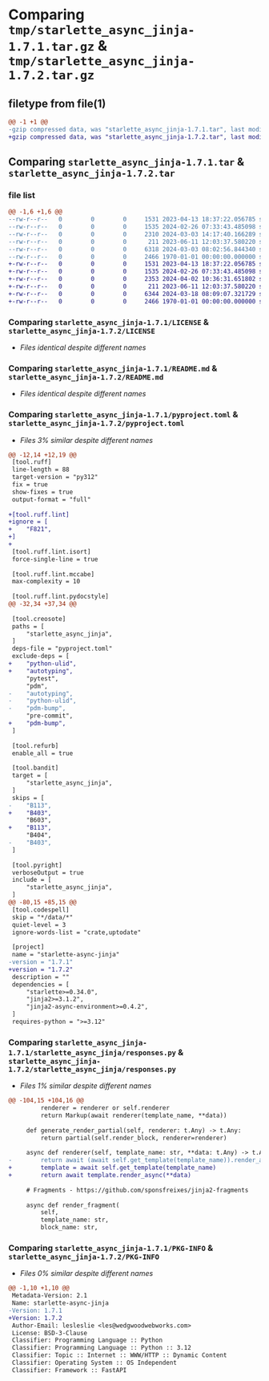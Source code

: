 # Comparing `tmp/starlette_async_jinja-1.7.1.tar.gz` & `tmp/starlette_async_jinja-1.7.2.tar.gz`

## filetype from file(1)

```diff
@@ -1 +1 @@
-gzip compressed data, was "starlette_async_jinja-1.7.1.tar", last modified: Sun Mar  3 14:17:40 2024, max compression
+gzip compressed data, was "starlette_async_jinja-1.7.2.tar", last modified: Tue Apr  2 10:36:31 2024, max compression
```

## Comparing `starlette_async_jinja-1.7.1.tar` & `starlette_async_jinja-1.7.2.tar`

### file list

```diff
@@ -1,6 +1,6 @@
--rw-r--r--   0        0        0     1531 2023-04-13 18:37:22.056785 starlette_async_jinja-1.7.1/LICENSE
--rw-r--r--   0        0        0     1535 2024-02-26 07:33:43.485098 starlette_async_jinja-1.7.1/README.md
--rw-r--r--   0        0        0     2310 2024-03-03 14:17:40.166289 starlette_async_jinja-1.7.1/pyproject.toml
--rw-r--r--   0        0        0      211 2023-06-11 12:03:37.580220 starlette_async_jinja-1.7.1/starlette_async_jinja/__init__.py
--rw-r--r--   0        0        0     6318 2024-03-03 08:02:56.844340 starlette_async_jinja-1.7.1/starlette_async_jinja/responses.py
--rw-r--r--   0        0        0     2466 1970-01-01 00:00:00.000000 starlette_async_jinja-1.7.1/PKG-INFO
+-rw-r--r--   0        0        0     1531 2023-04-13 18:37:22.056785 starlette_async_jinja-1.7.2/LICENSE
+-rw-r--r--   0        0        0     1535 2024-02-26 07:33:43.485098 starlette_async_jinja-1.7.2/README.md
+-rw-r--r--   0        0        0     2353 2024-04-02 10:36:31.651802 starlette_async_jinja-1.7.2/pyproject.toml
+-rw-r--r--   0        0        0      211 2023-06-11 12:03:37.580220 starlette_async_jinja-1.7.2/starlette_async_jinja/__init__.py
+-rw-r--r--   0        0        0     6344 2024-03-18 08:09:07.321729 starlette_async_jinja-1.7.2/starlette_async_jinja/responses.py
+-rw-r--r--   0        0        0     2466 1970-01-01 00:00:00.000000 starlette_async_jinja-1.7.2/PKG-INFO
```

### Comparing `starlette_async_jinja-1.7.1/LICENSE` & `starlette_async_jinja-1.7.2/LICENSE`

 * *Files identical despite different names*

### Comparing `starlette_async_jinja-1.7.1/README.md` & `starlette_async_jinja-1.7.2/README.md`

 * *Files identical despite different names*

### Comparing `starlette_async_jinja-1.7.1/pyproject.toml` & `starlette_async_jinja-1.7.2/pyproject.toml`

 * *Files 3% similar despite different names*

```diff
@@ -12,14 +12,19 @@
 [tool.ruff]
 line-length = 88
 target-version = "py312"
 fix = true
 show-fixes = true
 output-format = "full"
 
+[tool.ruff.lint]
+ignore = [
+    "F821",
+]
+
 [tool.ruff.lint.isort]
 force-single-line = true
 
 [tool.ruff.lint.mccabe]
 max-complexity = 10
 
 [tool.ruff.lint.pydocstyle]
@@ -32,34 +37,34 @@
 
 [tool.creosote]
 paths = [
     "starlette_async_jinja",
 ]
 deps-file = "pyproject.toml"
 exclude-deps = [
+    "python-ulid",
+    "autotyping",
     "pytest",
     "pdm",
-    "autotyping",
-    "python-ulid",
-    "pdm-bump",
     "pre-commit",
+    "pdm-bump",
 ]
 
 [tool.refurb]
 enable_all = true
 
 [tool.bandit]
 target = [
     "starlette_async_jinja",
 ]
 skips = [
-    "B113",
+    "B403",
     "B603",
+    "B113",
     "B404",
-    "B403",
 ]
 
 [tool.pyright]
 verboseOutput = true
 include = [
     "starlette_async_jinja",
 ]
@@ -80,15 +85,15 @@
 [tool.codespell]
 skip = "*/data/*"
 quiet-level = 3
 ignore-words-list = "crate,uptodate"
 
 [project]
 name = "starlette-async-jinja"
-version = "1.7.1"
+version = "1.7.2"
 description = ""
 dependencies = [
     "starlette>=0.34.0",
     "jinja2>=3.1.2",
     "jinja2-async-environment>=0.4.2",
 ]
 requires-python = ">=3.12"
```

### Comparing `starlette_async_jinja-1.7.1/starlette_async_jinja/responses.py` & `starlette_async_jinja-1.7.2/starlette_async_jinja/responses.py`

 * *Files 1% similar despite different names*

```diff
@@ -104,15 +104,16 @@
         renderer = renderer or self.renderer
         return Markup(await renderer(template_name, **data))
 
     def generate_render_partial(self, renderer: t.Any) -> t.Any:
         return partial(self.render_block, renderer=renderer)
 
     async def renderer(self, template_name: str, **data: t.Any) -> t.Any:
-        return await (await self.get_template(template_name)).render_async(**data)
+        template = await self.get_template(template_name)
+        return await template.render_async(**data)
 
     # Fragments - https://github.com/sponsfreixes/jinja2-fragments
 
     async def render_fragment(
         self,
         template_name: str,
         block_name: str,
```

### Comparing `starlette_async_jinja-1.7.1/PKG-INFO` & `starlette_async_jinja-1.7.2/PKG-INFO`

 * *Files 0% similar despite different names*

```diff
@@ -1,10 +1,10 @@
 Metadata-Version: 2.1
 Name: starlette-async-jinja
-Version: 1.7.1
+Version: 1.7.2
 Author-Email: lesleslie <les@wedgwoodwebworks.com>
 License: BSD-3-Clause
 Classifier: Programming Language :: Python
 Classifier: Programming Language :: Python :: 3.12
 Classifier: Topic :: Internet :: WWW/HTTP :: Dynamic Content
 Classifier: Operating System :: OS Independent
 Classifier: Framework :: FastAPI
```

